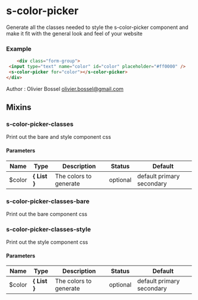 # s-color-picker

Generate all the classes needed to style the s-color-picker component and make it fit with the general look and feel of your website


### Example
```html
	<div class="form-group">
 <input type="text" name="color" id="color" placeholder="#ff0000" />
 <s-color-picker for="color"></s-color-picker>
</div>
```
Author : Olivier Bossel [olivier.bossel@gmail.com](mailto:olivier.bossel@gmail.com)


## Mixins


### s-color-picker-classes

Print out the bare and style component css


#### Parameters
Name  |  Type  |  Description  |  Status  |  Default
------------  |  ------------  |  ------------  |  ------------  |  ------------
$color  |  **{ List<Color> }**  |  The colors to generate  |  optional  |  default primary secondary


### s-color-picker-classes-bare

Print out the bare component css


### s-color-picker-classes-style

Print out the style component css


#### Parameters
Name  |  Type  |  Description  |  Status  |  Default
------------  |  ------------  |  ------------  |  ------------  |  ------------
$color  |  **{ List<Color> }**  |  The colors to generate  |  optional  |  default primary secondary